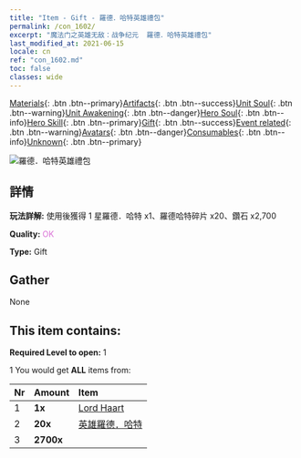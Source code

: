 ```yaml
---
title: "Item - Gift - 羅德．哈特英雄禮包"
permalink: /con_1602/
excerpt: "魔法门之英雄无敌：战争纪元  羅德．哈特英雄禮包"
last_modified_at: 2021-06-15
locale: cn
ref: "con_1602.md"
toc: false
classes: wide
---
```

 [Materials](/ItemsCN/){: .btn .btn--primary}[Artifacts](/ItemsCN/Artifacts/){: .btn .btn--success}[Unit Soul](/ItemsCN/UnitSoul/){: .btn .btn--warning}[Unit Awakening](/ItemsCN/UnitAwakening/){: .btn .btn--danger}[Hero Soul](/ItemsCN/HeroSoul/){: .btn .btn--info}[Hero Skill](/ItemsCN/HeroSkill/){: .btn .btn--primary}[Gift](/ItemsCN/Gift/){: .btn .btn--success}[Event related](/ItemsCN/Events/){: .btn .btn--warning}[Avatars](/ItemsCN/Avatars/){: .btn .btn--danger}[Consumables](/ItemsCN/Consumables/){: .btn .btn--info}[Unknown](/ItemsCN/Unknown/){: .btn .btn--primary}

 ![羅德．哈特英雄禮包](/images/t/i_907218.png)

## 詳情
 **玩法詳解:** 使用後獲得 1 星羅德．哈特 x1、羅德哈特碎片 x20、鑽石 x2,700

 **Quality:** <span style="color: #DA70D6">OK</span>

 **Type:** Gift

## Gather

  None

## This item contains:

 **Required Level to open:** 1

 1 You would get **ALL** items  from:

  | Nr | Amount |     Item    |
  |:---|:-------|:------------|
  | 1 |  **1x** | [Lord Haart](/heroes/羅德．哈特/) |  | 
  | 2 |  **20x** | [英雄羅德．哈特](/cn/Items/her_370/) |  | 
  | 3 |  **2700x** | <i class="fas fa-gem"/> |  | 
